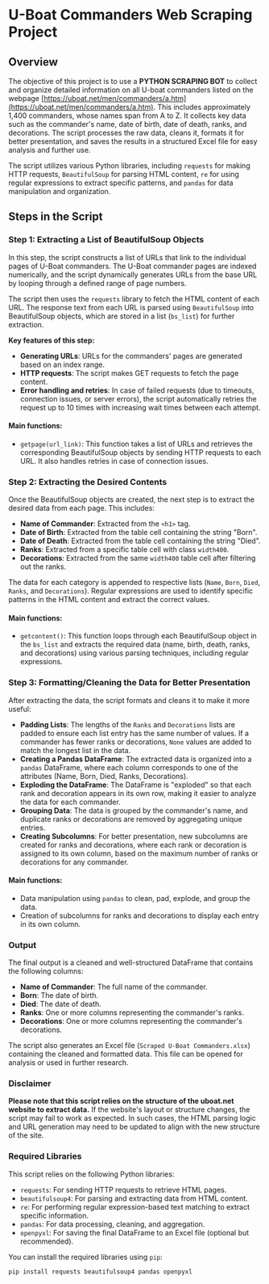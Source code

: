 # U-Boat Commanders Web Scraping Project

## Overview

The objective of this project is to use a **PYTHON SCRAPING BOT** to collect and organize detailed information on all U-boat commanders listed on the webpage [https://uboat.net/men/commanders/a.htm](https://uboat.net/men/commanders/a.htm). This includes approximately 1,400 commanders, whose names span from A to Z. It collects key data such as the commander's name, date of birth, date of death, ranks, and decorations. The script processes the raw data, cleans it, formats it for better presentation, and saves the results in a structured Excel file for easy analysis and further use.

The script utilizes various Python libraries, including `requests` for making HTTP requests, `BeautifulSoup` for parsing HTML content, `re` for using regular expressions to extract specific patterns, and `pandas` for data manipulation and organization.

## Steps in the Script

### Step 1: Extracting a List of BeautifulSoup Objects

In this step, the script constructs a list of URLs that link to the individual pages of U-Boat commanders. The U-Boat commander pages are indexed numerically, and the script dynamically generates URLs from the base URL by looping through a defined range of page numbers.

The script then uses the `requests` library to fetch the HTML content of each URL. The response text from each URL is parsed using `BeautifulSoup` into BeautifulSoup objects, which are stored in a list (`bs_list`) for further extraction.

**Key features of this step:**
- **Generating URLs**: URLs for the commanders' pages are generated based on an index range.
- **HTTP requests**: The script makes GET requests to fetch the page content.
- **Error handling and retries**: In case of failed requests (due to timeouts, connection issues, or server errors), the script automatically retries the request up to 10 times with increasing wait times between each attempt.

#### Main functions:
- `getpage(url_link)`: This function takes a list of URLs and retrieves the corresponding BeautifulSoup objects by sending HTTP requests to each URL. It also handles retries in case of connection issues.

### Step 2: Extracting the Desired Contents

Once the BeautifulSoup objects are created, the next step is to extract the desired data from each page. This includes:
- **Name of Commander**: Extracted from the `<h1>` tag.
- **Date of Birth**: Extracted from the table cell containing the string "Born".
- **Date of Death**: Extracted from the table cell containing the string "Died".
- **Ranks**: Extracted from a specific table cell with class `width400`.
- **Decorations**: Extracted from the same `width400` table cell after filtering out the ranks.

The data for each category is appended to respective lists (`Name`, `Born`, `Died`, `Ranks`, and `Decorations`). Regular expressions are used to identify specific patterns in the HTML content and extract the correct values.

#### Main functions:
- `getcontent()`: This function loops through each BeautifulSoup object in the `bs_list` and extracts the required data (name, birth, death, ranks, and decorations) using various parsing techniques, including regular expressions.

### Step 3: Formatting/Cleaning the Data for Better Presentation

After extracting the data, the script formats and cleans it to make it more useful:
- **Padding Lists**: The lengths of the `Ranks` and `Decorations` lists are padded to ensure each list entry has the same number of values. If a commander has fewer ranks or decorations, `None` values are added to match the longest list in the data.
- **Creating a Pandas DataFrame**: The extracted data is organized into a `pandas` DataFrame, where each column corresponds to one of the attributes (Name, Born, Died, Ranks, Decorations).
- **Exploding the DataFrame**: The DataFrame is "exploded" so that each rank and decoration appears in its own row, making it easier to analyze the data for each commander.
- **Grouping Data**: The data is grouped by the commander's name, and duplicate ranks or decorations are removed by aggregating unique entries.
- **Creating Subcolumns**: For better presentation, new subcolumns are created for ranks and decorations, where each rank or decoration is assigned to its own column, based on the maximum number of ranks or decorations for any commander.

#### Main functions:
- Data manipulation using `pandas` to clean, pad, explode, and group the data.
- Creation of subcolumns for ranks and decorations to display each entry in its own column.

### Output

The final output is a cleaned and well-structured DataFrame that contains the following columns:
- **Name of Commander**: The full name of the commander.
- **Born**: The date of birth.
- **Died**: The date of death.
- **Ranks**: One or more columns representing the commander's ranks.
- **Decorations**: One or more columns representing the commander's decorations.

The script also generates an Excel file (`Scraped U-Boat Commanders.xlsx`) containing the cleaned and formatted data. This file can be opened for analysis or used in further research.

### Disclaimer

**Please note that this script relies on the structure of the uboat.net website to extract data.** If the website's layout or structure changes, the script may fail to work as expected. In such cases, the HTML parsing logic and URL generation may need to be updated to align with the new structure of the site.

### Required Libraries

This script relies on the following Python libraries:
- `requests`: For sending HTTP requests to retrieve HTML pages.
- `beautifulsoup4`: For parsing and extracting data from HTML content.
- `re`: For performing regular expression-based text matching to extract specific information.
- `pandas`: For data processing, cleaning, and aggregation.
- `openpyxl`: For saving the final DataFrame to an Excel file (optional but recommended).

You can install the required libraries using `pip`:

```bash
pip install requests beautifulsoup4 pandas openpyxl
